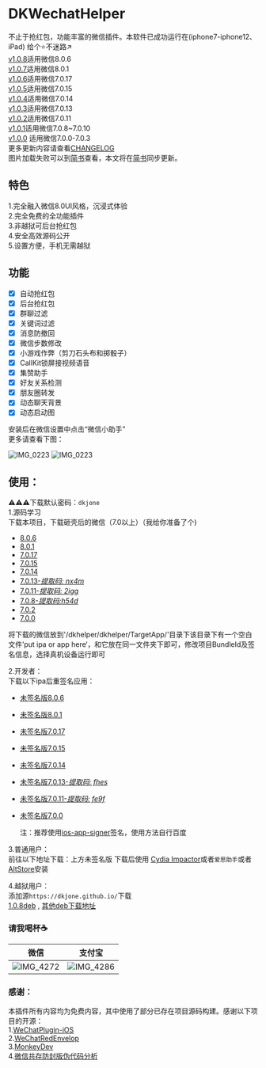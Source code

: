 # DKWechatHelper   
 
不止于抢红包，功能丰富的微信插件。本软件已成功运行在(iphone7-iphone12、iPad) 
给个⭐️不迷路↗️   
[v1.0.8](https://github.com/DKWechatHelper/DKWechatHelper/releases/tag/1.0.8)适用微信8.0.6  
[v1.0.7](https://github.com/DKWechatHelper/DKWechatHelper/releases/tag/1.0.7)适用微信8.0.1  
[v1.0.6](https://github.com/DKWechatHelper/DKWechatHelper/releases/tag/1.0.6)适用微信7.0.17  
[v1.0.5](https://github.com/DKWechatHelper/DKWechatHelper/releases/tag/1.0.5)适用微信7.0.15  
[v1.0.4](https://github.com/DKWechatHelper/DKWechatHelper/releases/tag/1.0.4)适用微信7.0.14  
[v1.0.3](https://github.com/DKWechatHelper/DKWechatHelper/releases/tag/1.0.3)适用微信7.0.13  
[v1.0.2](https://github.com/DKWechatHelper/DKWechatHelper/releases/tag/1.0.2)适用微信7.0.11  
[v1.0.1](https://github.com/DKWechatHelper/DKWechatHelper/releases/tag/1.0.1)适用微信7.0.8~7.0.10  
[v1.0.0](https://github.com/DKWechatHelper/DKWechatHelper/releases/tag/1.0.0) 适用微信7.0.0-7.0.3   
更多更新内容请查看[CHANGELOG](./CHANGELOG.md)   
图片加载失败可以到[简书](https://www.jianshu.com/p/8f3eae328a20)查看，本文将在[简书](https://www.jianshu.com/p/8f3eae328a20)同步更新。
## 特色    
1.完全融入微信8.0UI风格，沉浸式体验   
2.完全免费的全功能插件  
3.非越狱可后台抢红包   
4.安全高效源码公开   
5.设置方便，手机无需越狱   
## 功能   

* [x] 自动抢红包  
* [x] 后台抢红包 
* [x] 群聊过滤
* [x] 关键词过滤
* [x] 消息防撤回     
* [x] 微信步数修改   
* [x] 小游戏作弊（剪刀石头布和掷骰子）     
* [x] CallKit锁屏接视频语音
* [x] 集赞助手   
* [x] 好友关系检测  
* [x] 朋友圈转发  
* [x] 动态聊天背景  
* [x] 动态启动图  

安装后在微信设置中点击“微信小助手”  
更多请查看下图：  

![IMG_0223](./IMG_0223.png)
![IMG_0223](./IMG_0031.JPG)

## 使用：  
⚠️⚠️⚠️下载默认密码：`dkjone`    
1.源码学习   
    下载本项目，下载砸壳后的微信（7.0以上）（我给你准备了个) 
* [8.0.6](https://n802.com/f/24576815-496573913-9ce385)   
* [8.0.1](https://n802.com/f/24576815-480279421-6c84b9) 
* [7.0.17](https://n802.com/file/24576815-467161527)  
* [7.0.15](https://n802.com/file/24576815-463029595)  
* [7.0.14](https://n802.com/file/24576815-452231690)   
* [7.0.13-*提取码: nx4m*](https://pan.baidu.com/s/1rqB0pV4zMEB6Z3VJTsTa8Q) 
* [7.0.11-*提取码: 2igg*](https://pan.baidu.com/s/1mU_mezsWhqL2-AY0PB-vVg)   
* [7.0.8-*提取码:h54d*](https://pan.baidu.com/s/11VoUXPC4vb5zg8HzP3kC0Q)  
* [7.0.2](https://pan.baidu.com/s/1SHZHfu94Z_jhCkaaFDx8pA)  
* [7.0.0](https://pan.baidu.com/s/15pVma66Ea822YVGrBa2GHw)  

将下载的微信放到'/dkhelper/dkhelper/TargetApp/'目录下该目录下有一个空白文件’put ipa or app here‘，和它放在同一文件夹下即可，修改项目BundleId及签名信息，选择真机设备运行即可   

2.开发者：   
    下载以下ipa后重签名应用：
* [未签名版8.0.6](https://n802.com/f/24576815-496574216-b01bf7)  
* [未签名版8.0.1](https://n802.com/f/24576815-480300249-d79448)  
* [未签名版7.0.17](https://n802.com/file/24576815-467161662)     
* [未签名版7.0.15](https://n802.com/file/24576815-463034104)
* [未签名版7.0.14](https://n802.com/file/24576815-452232682) 
* [未签名版7.0.13-*提取码: fhes*](https://pan.baidu.com/s/1DgSl5u0Gip3cNdqZmRFEWw) 
* [未签名版7.0.11-*提取码: fe9f*](https://pan.baidu.com/s/1sOPCqnCPxSdIKq7TKuHK9g)    
* [未签名版7.0.0](https://pan.baidu.com/s/1-zEUQRGn3H4bZVqHpyffzQ)    
   
   注：推荐使用[ios-app-signer](https://github.com/DanTheMan827/ios-app-signer)签名，使用方法自行百度  

3.普通用户：   
    前往以下地址下载：上方未签名版
    下载后使用 [Cydia Impactor](http://www.cydiaimpactor.com/)或者`爱思助手`或者[AltStore](https://github.com/rileytestut/AltStore)安装  
    
4.越狱用户：  
添加源`https://dkjone.github.io/`下载    
[1.0.8deb](https://n802.com/f/24576815-496575548-fa5b89)  ,  [其他deb下载地址](https://gitee.com/DKJone/dkjone.github.io/tree/master/debs)


### 请我喝杯☕️     

|  微信  | 支付宝 |
| --- | --- |
| ![IMG_4272](./IMG_4272.JPG) |  ![IMG_4286](./IMG_4286.JPG)|




### 感谢：   
本插件所有内容均为免费内容，其中使用了部分已存在项目源码构建。感谢以下项目的开源：  
1.[WeChatPlugin-iOS](https://github.com/TKkk-iOSer/WeChatPlugin-iOS)   
2.[WeChatRedEnvelop](https://github.com/buginux/WeChatRedEnvelop)   
3.[MonkeyDev](https://github.com/AloneMonkey/MonkeyDev)   
4.[微信共存防封版伪代码分析](https://www.jianshu.com/p/e797ba55e336)   

